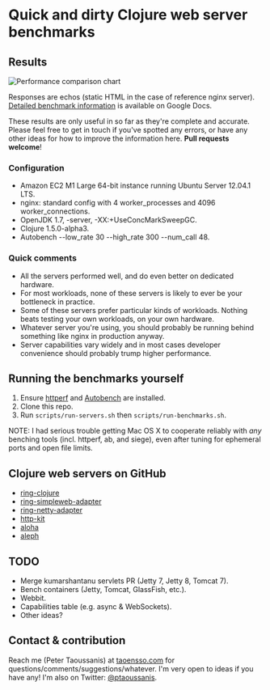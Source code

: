 # Quick and dirty Clojure web server benchmarks

## Results

![Performance comparison chart](https://github.com/ptaoussanis/clojure-web-server-benchmarks/raw/master/results/20121213-04-03-official.png)

Responses are echos (static HTML in the case of reference nginx server). [Detailed benchmark information](http://goo.gl/bgyVI) is available on Google Docs.

These results are only useful in so far as they're complete and accurate. Please feel free to get in touch if you've spotted any errors, or have any other ideas for how to improve the information here. **Pull requests welcome**!

### Configuration
  * Amazon EC2 M1 Large 64-bit instance running Ubuntu Server 12.04.1 LTS.
  * nginx: standard config with 4 worker_processes and 4096 worker_connections.
  * OpenJDK 1.7, -server, -XX:+UseConcMarkSweepGC.
  * Clojure 1.5.0-alpha3.
  * Autobench --low_rate 30 --high_rate 300 --num_call 48.

### Quick comments
  * All the servers performed well, and do even better on dedicated hardware.
  * For most workloads, none of these servers is likely to ever be your bottleneck in practice.
  * Some of these servers prefer particular kinds of workloads. Nothing beats testing your own workloads, on your own hardware.
  * Whatever server you're using, you should probably be running behind something like nginx in production anyway.
  * Server capabilities vary widely and in most cases developer convenience should probably trump higher performance.

## Running the benchmarks yourself
  1. Ensure [httperf](http://www.hpl.hp.com/research/linux/httperf/) and [Autobench](http://www.xenoclast.org/autobench/) are installed.
  2. Clone this repo.
  2. Run `scripts/run-servers.sh` then `scripts/run-benchmarks.sh`.

NOTE: I had serious trouble getting Mac OS X to cooperate reliably with _any_ benching tools (incl. httperf, ab, and siege), even after tuning for ephemeral ports and open file limits.

## Clojure web servers on GitHub
  * [ring-clojure](https://github.com/ring-clojure/ring)
  * [ring-simpleweb-adapter](https://github.com/netmelody/ring-simpleweb-adapter)
  * [ring-netty-adapter](https://github.com/shenfeng/async-ring-adapter)
  * [http-kit](https://github.com/shenfeng/http-kit)
  * [aloha](https://github.com/ztellman/aloha)
  * [aleph](https://github.com/ztellman/aleph)

## TODO
  * Merge kumarshantanu servlets PR (Jetty 7, Jetty 8, Tomcat 7).
  * Bench containers (Jetty, Tomcat, GlassFish, etc.).
  * Webbit.
  * Capabilities table (e.g. async & WebSockets).
  * Other ideas?

## Contact & contribution

Reach me (Peter Taoussanis) at [taoensso.com](https://www.taoensso.com) for questions/comments/suggestions/whatever. I'm very open to ideas if you have any! I'm also on Twitter: [@ptaoussanis](https://twitter.com/#!/ptaoussanis).
